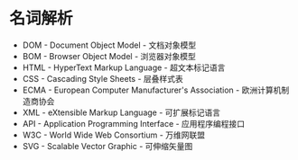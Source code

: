 # 名词解析

* DOM - Document Object Model - 文档对象模型
* BOM - Browser Object Model - 浏览器对象模型
* HTML - HyperText Markup Language - 超文本标记语言
* CSS - Cascading Style Sheets - 层叠样式表
* ECMA - European Computer Manufacturer's Association - 欧洲计算机制造商协会
* XML - eXtensible Markup Language - 可扩展标记语言
* API - Application Programming Interface - 应用程序编程接口
* W3C - World Wide Web Consortium - 万维网联盟
* SVG - Scalable Vector Graphic - 可伸缩矢量图
